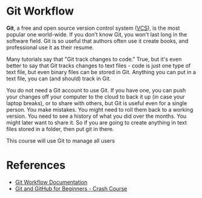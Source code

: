 # Git Workflow

**Git**, a free and open source version control system ([VCS](https://en.wikipedia.org/wiki/Version_control)), is the most popular one world-wide. If you don't know Git, you won't last long in the software field. Git is so useful that authors often use it create books, and professional use it as their resume.

Many tutorials say that "Git track changes to code." True, but it's even better to say that Git tracks changes to text files - code is just one type of text file, but even binary files can be stored in Git. Anything you can put in a text file, you can (and should) track in Git.

You do not need a Git account to use Git. If you have one, you can push your changes off your computer to the cloud to back it up (in case your laptop breaks), or to share with others, but Git is useful even for a single person. You make mistakes. You might need to roll them back to a working version. You need to see a history of what you did over the months. You might later want to share it. So if you are going to create anything in text files stored in a folder, then put git in there.

This course will use Git to manage all users

# References
* [Git Workflow Documentation]( https://docs.github.com/en/get-started/quickstart/github-flow)
* [Git and GitHub for Beginners - Crash Course](https://www.youtube.com/watch?v=RGOj5yH7evk)